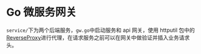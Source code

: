 # Go 微服务网关
`service/`下为两个后端服务，`gw.go`中启动服务和 api 网关，使用 httputil 包中的[ReverseProxy](https://golang.org/pkg/net/http/httputil/#NewSingleHostReverseProxy)进行代理，在请求服务之前可以在网关中做验证并插入业务请求头。

